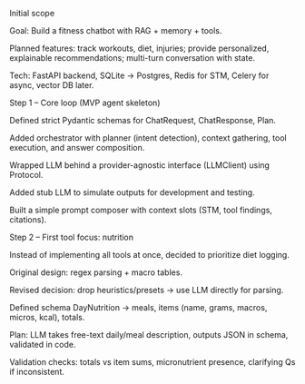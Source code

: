 Initial scope

Goal: Build a fitness chatbot with RAG + memory + tools.

Planned features: track workouts, diet, injuries; provide personalized, explainable recommendations; multi-turn conversation with state.

Tech: FastAPI backend, SQLite → Postgres, Redis for STM, Celery for async, vector DB later.

Step 1 – Core loop (MVP agent skeleton)

Defined strict Pydantic schemas for ChatRequest, ChatResponse, Plan.

Added orchestrator with planner (intent detection), context gathering, tool execution, and answer composition.

Wrapped LLM behind a provider-agnostic interface (LLMClient) using Protocol.

Added stub LLM to simulate outputs for development and testing.

Built a simple prompt composer with context slots (STM, tool findings, citations).

Step 2 – First tool focus: nutrition

Instead of implementing all tools at once, decided to prioritize diet logging.

Original design: regex parsing + macro tables.

Revised decision: drop heuristics/presets → use LLM directly for parsing.

Defined schema DayNutrition → meals, items (name, grams, macros, micros, kcal), totals.

Plan: LLM takes free-text daily/meal description, outputs JSON in schema, validated in code.

Validation checks: totals vs item sums, micronutrient presence, clarifying Qs if inconsistent.